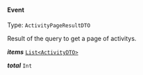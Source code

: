 

#### Event

Type: `ActivityPageResultDTO`

Result of the query to get a page of activitys.

  
<article>

***items*** [`List<ActivityDTO>`](#activity) 

</article>
<article>

***total*** `Int` 

</article>

